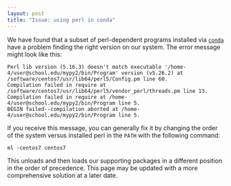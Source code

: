 ```yaml
---
layout: post
title: "Issue: using perl in conda"
---
```


We have found that a subset of perl-dependent programs installed via [`conda`](python-environments#options) have a problem finding the right version on our system. The error message might look like this:

```
Perl lib version (5.16.3) doesn't match executable '/home-4/user@school.edu/mypy2/bin/Program' version (v5.26.2) at /software/centos7/usr/lib64/perl5/Config.pm line 60.
Compilation failed in require at /software/centos7/usr/lib64/perl5/vendor_perl/threads.pm line 13.
Compilation failed in require at /home-4/user@school.edu/mypy2/bin/Program line 5.
BEGIN failed--compilation aborted at /home-4/user@school.edu/mypy2/bin/Program line 5.
```

If you receive this message, you can generally fix it by changing the order of the system versus installed perl in the `PATH` with the following command:

`ml -centos7 centos7`

This unloads and then loads our supporting packages in a different position in the order of precedence. This page may be updated with a more comprehensive solution at a later date.